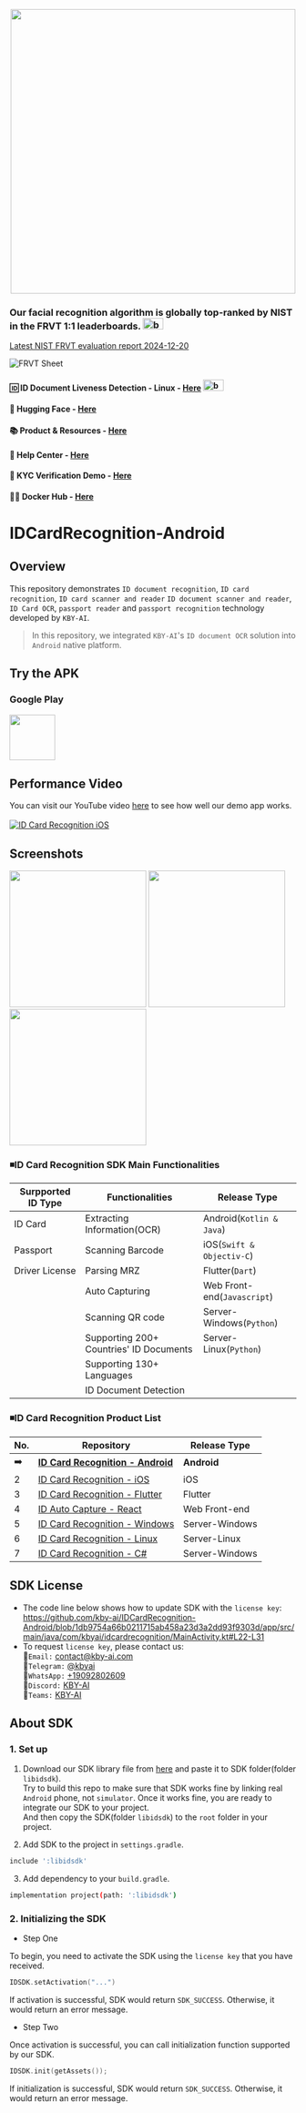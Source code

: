 <p align="center">
  <a href="https://play.google.com/store/apps/dev?id=7086930298279250852" target="_blank">
    <img alt="" src="https://github-production-user-asset-6210df.s3.amazonaws.com/125717930/246971879-8ce757c3-90dc-438d-807f-3f3d29ddc064.png" width=500/>
  </a>  
</p>

### Our facial recognition algorithm is globally top-ranked by NIST in the FRVT 1:1 leaderboards. <span><img src="https://github.com/kby-ai/.github/assets/125717930/bcf351c5-8b7a-496e-a8f9-c236eb8ad59e" alt="badge" width="36" height="20"></span>  
[Latest NIST FRVT evaluation report 2024-12-20](https://pages.nist.gov/frvt/html/frvt11.html)  

![FRVT Sheet](https://github.com/user-attachments/assets/16b4cee2-3a91-453f-94e0-9e81262393d7)

#### 🆔 ID Document Liveness Detection - Linux - [Here](https://web.kby-ai.com)  <span><img src="https://github.com/kby-ai/.github/assets/125717930/bcf351c5-8b7a-496e-a8f9-c236eb8ad59e" alt="badge" width="36" height="20"></span>
#### 🤗 Hugging Face - [Here](https://huggingface.co/kby-ai)
#### 📚 Product & Resources - [Here](https://github.com/kby-ai/Product)
#### 🛟 Help Center - [Here](https://docs.kby-ai.com/help/product/id-card-sdk)
#### 💼 KYC Verification Demo - [Here](https://github.com/kby-ai/KYC-Verification-Demo-Android)
#### 🙋‍♀️ Docker Hub - [Here](https://hub.docker.com/u/kbyai)

# IDCardRecognition-Android
## Overview

This repository demonstrates `ID document recognition`, `ID card recognition`, `ID card scanner and reader` `ID document scanner and reader`, `ID Card OCR`, `passport reader` and `passport recognition` technology developed by `KBY-AI`.

> In this repository, we integrated `KBY-AI`'s `ID document OCR` solution into `Android` native platform.</br>
## Try the APK

### Google Play

<a href="https://play.google.com/store/apps/details?id=com.kbyai.idcardrecognition" target="_blank">
  <img alt="" src="https://user-images.githubusercontent.com/125717930/230804673-17c99e7d-6a21-4a64-8b9e-a465142da148.png" height=80/>
</a>

## Performance Video
You can visit our YouTube video [here](https://www.youtube.com/watch?v=s3G3MzrdDXI) to see how well our demo app works.</br></br>
[![ID Card Recognition iOS](https://img.youtube.com/vi/s3G3MzrdDXI/0.jpg)](https://www.youtube.com/watch?v=s3G3MzrdDXI)

## Screenshots

<p float="left">
  <img src="https://github.com/kby-ai/IDCardRecognition-Android/assets/125717930/a3bcd830-7db3-4904-ad7c-0070b0a76faf" width=240/>
  <img src="https://github.com/kby-ai/IDCardRecognition-Android/assets/125717930/9a753652-25b4-41ae-a1d5-b2e96c59aea8" width=240/>
  <img src="https://github.com/kby-ai/IDCardRecognition-Android/assets/125717930/8ed4c26b-8306-43ca-9f32-094108bdca9e" width=240/>
</p>

### ◾ID Card Recognition SDK Main Functionalities

  | Surpported ID Type      | Functionalities | Release Type |
  |------------------|------------------|------------------|
  | ID Card        | Extracting Information(OCR)    | Android(`Kotlin & Java`) |
  | Passport        | Scanning Barcode    | iOS(`Swift & Objectiv-C`) |
  | Driver License        | Parsing MRZ    | Flutter(`Dart`) |
  |         | Auto Capturing    | Web Front-end(`Javascript`) |
  |         | Scanning QR code        | Server-Windows(`Python`) |
  |         | Supporting 200+ Countries' ID Documents        | Server-Linux(`Python`) |
  |         | Supporting 130+ Languages        |  |
  |         | ID Document Detection        |  |

### ◾ID Card Recognition Product List
  | No.      | Repository | Release Type |
  |------------------|------------------|------------------|
  | ➡️        | <b>[ID Card Recognition - Android](https://github.com/kby-ai/IDCardRecognition-Android)</b>    | <b>Android</b> |
  | 2        | [ID Card Recognition - iOS](https://github.com/kby-ai/IDCardRecognition-iOS)    | iOS |
  | 3        | [ID Card Recognition - Flutter](https://github.com/kby-ai/IDCardRecognition-Flutter)    | Flutter |
  | 4        | [ID Auto Capture - React](https://github.com/kby-ai/ID-document-capture-React)    | Web Front-end |
  | 5        | [ID Card Recognition - Windows](https://github.com/kby-ai/IDCardRecognition-Windows)        | Server-Windows |
  | 6        | [ID Card Recognition - Linux](https://github.com/kby-ai/IDCardRecognition-Docker)        | Server-Linux |
  | 7        | [ID Card Recognition - C#](https://github.com/kby-ai/IDCardRecognition-CSharp-.NET)        | Server-Windows |

## SDK License

- The code line below shows how to update SDK with the `license key`: https://github.com/kby-ai/IDCardRecognition-Android/blob/1db9754a66b0211715ab458a23d3a2dd93f9303d/app/src/main/java/com/kbyai/idcardrecognition/MainActivity.kt#L22-L31
- To request `license key`, please contact us:</br>
🧙`Email:` contact@kby-ai.com</br>
🧙`Telegram:` [@kbyai](https://t.me/kbyai)</br>
🧙`WhatsApp:` [+19092802609](https://wa.me/+19092802609)</br>
🧙`Discord:` [KBY-AI](https://discord.gg/CgHtWQ3k9T)</br>
🧙`Teams:` [KBY-AI](https://teams.live.com/l/invite/FBAYGB1-IlXkuQM3AY)</br>

## About SDK

### 1. Set up
1. Download our SDK library file from [here](https://drive.google.com/file/d/1W3qC4qIVjbXpNuuuKtS7AqAYw9W2gc4s/view?usp=sharing) and paste it to SDK folder(folder `libidsdk`).</br> Try to build this repo to make sure that SDK works fine by linking real `Android` phone, not `simulator`. Once it works fine, you are ready to integrate our SDK to your project.</br>
And then copy the SDK(folder `libidsdk`) to the `root` folder in your project.

3. Add SDK to the project in `settings.gradle`.
```bash
include ':libidsdk'
```

3. Add dependency to your `build.gradle`.
```bash
implementation project(path: ':libidsdk')
```

### 2. Initializing the SDK

- Step One

To begin, you need to activate the SDK using the `license key` that you have received.
```kotlin
IDSDK.setActivation("...")
```

If activation is successful, SDK would return `SDK_SUCCESS`. Otherwise, it would return an error message.

- Step Two

Once activation is successful, you can call initialization function supported by our SDK.
```kotlin
IDSDK.init(getAssets());
```
If initialization is successful, SDK would return `SDK_SUCCESS`. Otherwise, it would return an error message.
